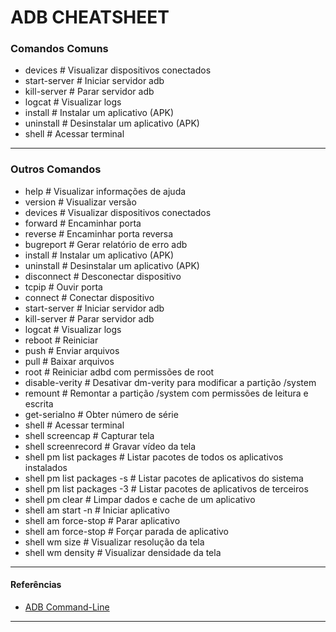 # ADB CHEATSHEET

### Comandos Comuns
- devices                   # Visualizar dispositivos conectados
- start-server              # Iniciar servidor adb
- kill-server               # Parar servidor adb
- logcat                    # Visualizar logs
- install                   # Instalar um aplicativo (APK)
- uninstall                 # Desinstalar um aplicativo (APK)
- shell                     # Acessar terminal
---
### Outros Comandos
- help                      # Visualizar informações de ajuda
- version                   # Visualizar versão
- devices                   # Visualizar dispositivos conectados
- forward                   # Encaminhar porta
- reverse                   # Encaminhar porta reversa
- bugreport                 # Gerar relatório de erro adb
- install                   # Instalar um aplicativo (APK)
- uninstall                 # Desinstalar um aplicativo (APK)
- disconnect                # Desconectar dispositivo
- tcpip                     # Ouvir porta
- connect                   # Conectar dispositivo
- start-server              # Iniciar servidor adb
- kill-server               # Parar servidor adb
- logcat                    # Visualizar logs
- reboot                    # Reiniciar
- push                      # Enviar arquivos
- pull                      # Baixar arquivos
- root                      # Reiniciar adbd com permissões de root
- disable-verity            # Desativar dm-verity para modificar a partição /system
- remount                   # Remontar a partição /system com permissões de leitura e escrita
- get-serialno              # Obter número de série
- shell                     # Acessar terminal
- shell screencap           # Capturar tela
- shell screenrecord        # Gravar vídeo da tela
- shell pm list packages    # Listar pacotes de todos os aplicativos instalados
- shell pm list packages -s # Listar pacotes de aplicativos do sistema
- shell pm list packages -3 # Listar pacotes de aplicativos de terceiros
- shell pm clear            # Limpar dados e cache de um aplicativo
- shell am start -n         # Iniciar aplicativo
- shell am force-stop       # Parar aplicativo
- shell am force-stop       # Forçar parada de aplicativo
- shell wm size             # Visualizar resolução da tela
- shell wm density          # Visualizar densidade da tela
---
#### Referências
- [ADB Command-Line](https://developer.android.google.cn/studio/command-line/adb.html)

---
